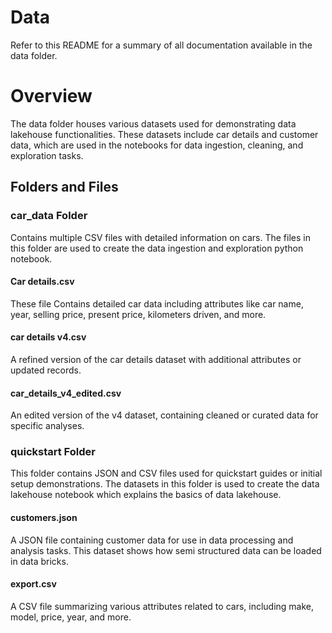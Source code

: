 # Data
Refer to this README for a summary of all documentation available in the data folder.

# Overview
The data folder houses various datasets used for demonstrating data lakehouse functionalities. These datasets include car details and customer data, which are used in the notebooks for data ingestion, cleaning, and exploration tasks.

## Folders and Files

### car_data Folder

Contains multiple CSV files with detailed information on cars. The files in this folder are used to create the data ingestion and exploration python notebook.

#### Car details.csv

These file Contains detailed car data including attributes like car name, year, selling price, present price, kilometers driven, and more.

#### car details v4.csv
A refined version of the car details dataset with additional attributes or updated records.

#### car_details_v4_edited.csv

An edited version of the v4 dataset, containing cleaned or curated data for specific analyses.

### quickstart Folder

This folder contains JSON and CSV files used for quickstart guides or initial setup demonstrations. The datasets in this folder is used to create the data lakehouse notebook which explains the basics of data lakehouse.

#### customers.json

A JSON file containing customer data for use in data processing and analysis tasks. This dataset shows how semi structured data can be loaded in data bricks.

#### export.csv

A CSV file summarizing various attributes related to cars, including make, model, price, year, and more.
